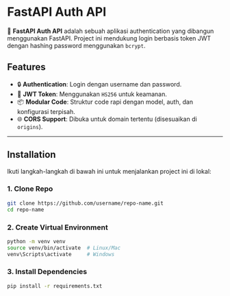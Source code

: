 # FastAPI Auth API

🚀 **FastAPI Auth API** adalah sebuah aplikasi authentication yang dibangun menggunakan FastAPI. Project ini mendukung login berbasis token JWT dengan hashing password menggunakan `bcrypt`. 

## Features

- 🔒 **Authentication**: Login dengan username dan password.
- 🔐 **JWT Token**: Menggunakan `HS256` untuk keamanan.
- 📦 **Modular Code**: Struktur code rapi dengan model, auth, dan konfigurasi terpisah.
- 🌐 **CORS Support**: Dibuka untuk domain tertentu (disesuaikan di `origins`).

---

## Installation

Ikuti langkah-langkah di bawah ini untuk menjalankan project ini di lokal:

### 1. Clone Repo
```bash
git clone https://github.com/username/repo-name.git
cd repo-name
```

### 2. Create Virtual Environment
```bash
python -m venv venv
source venv/bin/activate  # Linux/Mac
venv\Scripts\activate     # Windows
```

### 3. Install Dependencies
```bash
pip install -r requirements.txt
```

